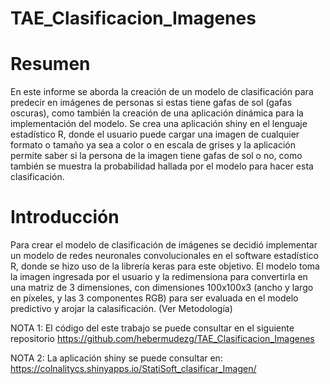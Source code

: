 # TAE_Clasificacion_Imagenes

# Resumen
En este informe se aborda la creación de un modelo de clasificación para predecir en imágenes
de personas si estas tiene gafas de sol (gafas oscuras), como también la creación de una
aplicación dinámica para la implementación del modelo.
Se crea una aplicación shiny en el lenguaje estadı́stico R, donde el usuario puede cargar una
imagen de cualquier formato o tamaño ya sea a color o en escala de grises y la aplicación
permite saber si la persona de la imagen tiene gafas de sol o no, como también se muestra la
probabilidad hallada por el modelo para hacer esta clasificación.

# Introducción
Para crear el modelo de clasificación de imágenes se decidió implementar un modelo de redes
neuronales convolucionales en el software estadı́stico R, donde se hizo uso de la librerı́a keras
para este objetivo.
El modelo toma la imagen ingresada por el usuario y la redimensiona para convertirla en
una matriz de 3 dimensiones, con dimensiones 100x100x3 (ancho y largo en pı́xeles, y las 3
componentes RGB) para ser evaluada en el modelo predictivo y arojar la calasificación. (Ver
Metodologı́a)

NOTA 1: El código del este trabajo se puede consultar en el siguiente repositorio
https://github.com/hebermudezg/TAE_Clasificacion_Imagenes

NOTA 2: La aplicación shiny se puede consultar en:
https://colnalitycs.shinyapps.io/StatiSoft_clasificar_Imagen/
